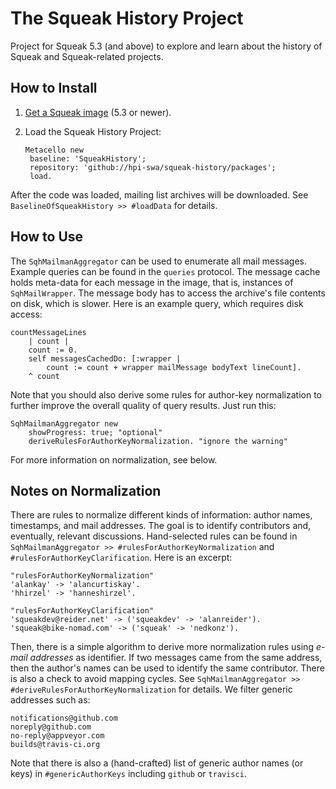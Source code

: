# The Squeak History Project

Project for Squeak 5.3 (and above) to explore and learn about the history of Squeak and Squeak-related projects.

## How to Install

1. [Get a Squeak image](https://squeak.org/download) (5.3 or newer).
2. Load the Squeak History Project:

   ```smalltalk
   Metacello new
   	baseline: 'SqueakHistory';
   	repository: 'github://hpi-swa/squeak-history/packages';
   	load.
   ```

After the code was loaded, mailing list archives will be downloaded. See `BaselineOfSqueakHistory >> #loadData` for details.

## How to Use

The `SqhMailmanAggregator` can be used to enumerate all mail messages. Example queries can be found in the `queries` protocol. The message cache holds meta-data for each message in the image, that is, instances of `SqhMailWrapper`. The message body has to access the archive's file contents on disk, which is slower. Here is an example query, which requires disk access:

```smalltalk
countMessageLines
	| count |
	count := 0.
	self messagesCachedDo: [:wrapper |
		count := count + wrapper mailMessage bodyText lineCount].
	^ count
```

Note that you should also derive some rules for author-key normalization to further improve the overall quality of query results. Just run this:

```smalltalk
SqhMailmanAggregator new
	showProgress: true; "optional"
	deriveRulesForAuthorKeyNormalization. "ignore the warning"
```

For more information on normalization, see below.

## Notes on Normalization

There are rules to normalize different kinds of information: author names, timestamps, and mail addresses. The goal is to identify contributors and, eventually, relevant discussions. Hand-selected rules can be found in `SqhMailmanAggregator >> #rulesForAuthorKeyNormalization` and `#rulesForAuthorKeyClarification`. Here is an excerpt:

```Smalltalk
"rulesForAuthorKeyNormalization"
'alankay' -> 'alancurtiskay'.
'hhirzel' -> 'hanneshirzel'.

"rulesForAuthorKeyClarification"
'squeakdev@reider.net' -> ('squeakdev' -> 'alanreider').
'squeak@bike-nomad.com' -> ('squeak' -> 'nedkonz').
```

Then, there is a simple algorithm to derive more normalization rules using *e-mail addresses* as identifier. If two messages came from the same address, then the author's names can be used to identify the same contributor. There is also a check to avoid mapping cycles. See `SqhMailmanAggregator >> #deriveRulesForAuthorKeyNormalization` for details. We filter generic addresses such as:

```
notifications@github.com
noreply@github.com
no-reply@appveyor.com
builds@travis-ci.org
```

Note that there is also a (hand-crafted) list of generic author names (or keys) in `#genericAuthorKeys` including `github` or `travisci`.
